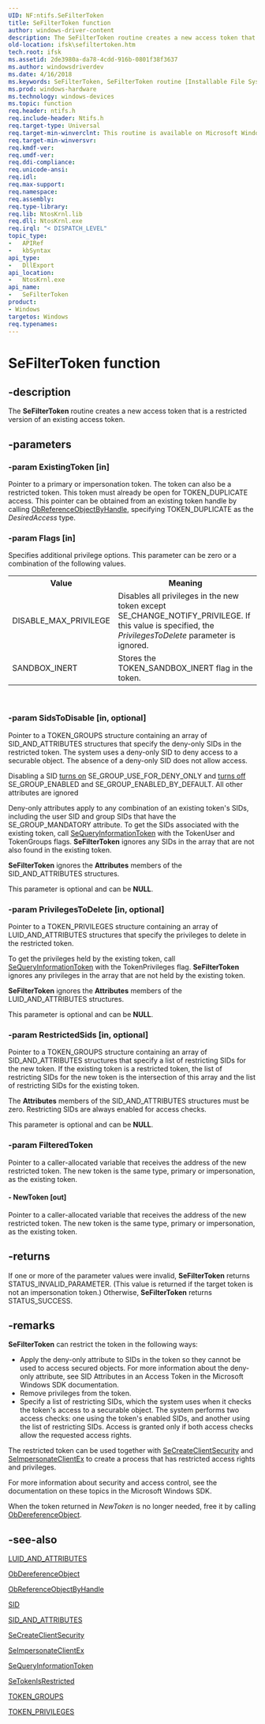 ```yaml
---
UID: NF:ntifs.SeFilterToken
title: SeFilterToken function
author: windows-driver-content
description: The SeFilterToken routine creates a new access token that is a restricted version of an existing access token.
old-location: ifsk\sefiltertoken.htm
tech.root: ifsk
ms.assetid: 2de3980a-da78-4cdd-916b-0801f38f3637
ms.author: windowsdriverdev
ms.date: 4/16/2018
ms.keywords: SeFilterToken, SeFilterToken routine [Installable File System Drivers], ifsk.sefiltertoken, ntifs/SeFilterToken, seref_33edad21-5cc4-4bd9-86f1-b52c648fc87c.xml
ms.prod: windows-hardware
ms.technology: windows-devices
ms.topic: function
req.header: ntifs.h
req.include-header: Ntifs.h
req.target-type: Universal
req.target-min-winverclnt: This routine is available on Microsoft Windows XP and later.
req.target-min-winversvr: 
req.kmdf-ver: 
req.umdf-ver: 
req.ddi-compliance: 
req.unicode-ansi: 
req.idl: 
req.max-support: 
req.namespace: 
req.assembly: 
req.type-library: 
req.lib: NtosKrnl.lib
req.dll: NtosKrnl.exe
req.irql: "< DISPATCH_LEVEL"
topic_type:
-	APIRef
-	kbSyntax
api_type:
-	DllExport
api_location:
-	NtosKrnl.exe
api_name:
-	SeFilterToken
product:
- Windows
targetos: Windows
req.typenames: 
---
```


# SeFilterToken function


## -description


The <b>SeFilterToken</b> routine creates a new access token that is a restricted version of an existing access token. 


## -parameters




### -param ExistingToken [in]

Pointer to a primary or impersonation token. The token can also be a restricted token. This token must already be open for TOKEN_DUPLICATE access. This pointer can be obtained from an existing token handle by calling <a href="https://msdn.microsoft.com/library/windows/hardware/ff558679">ObReferenceObjectByHandle</a>, specifying TOKEN_DUPLICATE as the <i>DesiredAccess</i> type. 


### -param Flags [in]

Specifies additional privilege options. This parameter can be zero or a combination of the following values. 

<table>
<tr>
<th>Value</th>
<th>Meaning</th>
</tr>
<tr>
<td>
DISABLE_MAX_PRIVILEGE

</td>
<td>
Disables all privileges in the new token except SE_CHANGE_NOTIFY_PRIVILEGE. If this value is specified, the <i>PrivilegesToDelete</i> parameter is ignored. 

</td>
</tr>
<tr>
<td>
SANDBOX_INERT

</td>
<td>
Stores the TOKEN_SANDBOX_INERT flag in the token. 

</td>
</tr>
</table>
 


### -param SidsToDisable [in, optional]

Pointer to a TOKEN_GROUPS structure containing an array of SID_AND_ATTRIBUTES structures that specify the deny-only SIDs in the restricted token. The system uses a deny-only SID to deny access to a securable object. The absence of a deny-only SID does not allow access. 

Disabling a SID <u>turns on</u> SE_GROUP_USE_FOR_DENY_ONLY and <u>turns off</u> SE_GROUP_ENABLED and SE_GROUP_ENABLED_BY_DEFAULT. All other attributes are ignored 

Deny-only attributes apply to any combination of an existing token's SIDs, including the user SID and group SIDs that have the SE_GROUP_MANDATORY attribute. To get the SIDs associated with the existing token, call <a href="https://msdn.microsoft.com/library/windows/hardware/ff556690">SeQueryInformationToken</a> with the TokenUser and TokenGroups flags. <b>SeFilterToken</b> ignores any SIDs in the array that are not also found in the existing token. 

<b>SeFilterToken</b> ignores the <b>Attributes</b> members of the SID_AND_ATTRIBUTES structures. 

This parameter is optional and can be <b>NULL</b>. 


### -param PrivilegesToDelete [in, optional]

Pointer to a TOKEN_PRIVILEGES structure containing an array of LUID_AND_ATTRIBUTES structures that specify the privileges to delete in the restricted token. 

To get the privileges held by the existing token, call <a href="https://msdn.microsoft.com/library/windows/hardware/ff556690">SeQueryInformationToken</a> with the TokenPrivileges flag. <b>SeFilterToken</b> ignores any privileges in the array that are not held by the existing token. 

<b>SeFilterToken</b> ignores the <b>Attributes</b> members of the LUID_AND_ATTRIBUTES structures. 

This parameter is optional and can be <b>NULL</b>. 


### -param RestrictedSids [in, optional]

Pointer to a TOKEN_GROUPS structure containing an array of SID_AND_ATTRIBUTES structures that specify a list of restricting SIDs for the new token. If the existing token is a restricted token, the list of restricting SIDs for the new token is the intersection of this array and the list of restricting SIDs for the existing token. 

The <b>Attributes</b> members of the SID_AND_ATTRIBUTES structures must be zero. Restricting SIDs are always enabled for access checks. 

This parameter is optional and can be <b>NULL</b>. 


### -param FilteredToken

<p>Pointer to a caller-allocated variable that receives the address of the new restricted token. The new token is the same type, primary or impersonation, as the existing token. </p>




#### - NewToken [out]

Pointer to a caller-allocated variable that receives the address of the new restricted token. The new token is the same type, primary or impersonation, as the existing token. 


## -returns



If one or more of the parameter values were invalid, <b>SeFilterToken</b> returns STATUS_INVALID_PARAMETER. (This value is returned if the target token is not an impersonation token.) Otherwise, <b>SeFilterToken</b> returns STATUS_SUCCESS. 




## -remarks



<b>SeFilterToken</b> can restrict the token in the following ways: 

<ul>
<li>
Apply the deny-only attribute to SIDs in the token so they cannot be used to access secured objects. For more information about the deny-only attribute, see SID Attributes in an Access Token in the Microsoft Windows SDK documentation. 

</li>
<li>
Remove privileges from the token. 

</li>
<li>
Specify a list of restricting SIDs, which the system uses when it checks the token's access to a securable object. The system performs two access checks: one using the token's enabled SIDs, and another using the list of restricting SIDs. Access is granted only if both access checks allow the requested access rights.

</li>
</ul>
The restricted token can be used together with <a href="https://msdn.microsoft.com/library/windows/hardware/ff556595">SeCreateClientSecurity</a> and <a href="https://msdn.microsoft.com/library/windows/hardware/ff556659">SeImpersonateClientEx</a> to create a process that has restricted access rights and privileges. 

For more information about security and access control, see the documentation on these topics in the Microsoft Windows SDK. 

When the token returned in <i>NewToken</i> is no longer needed, free it by calling <a href="https://msdn.microsoft.com/library/windows/hardware/ff557724">ObDereferenceObject</a>.




## -see-also




<a href="https://msdn.microsoft.com/library/windows/hardware/ff549716">LUID_AND_ATTRIBUTES</a>



<a href="https://msdn.microsoft.com/library/windows/hardware/ff557724">ObDereferenceObject</a>



<a href="https://msdn.microsoft.com/library/windows/hardware/ff558679">ObReferenceObjectByHandle</a>



<a href="https://msdn.microsoft.com/library/windows/hardware/ff556740">SID</a>



<a href="https://msdn.microsoft.com/library/windows/hardware/ff556742">SID_AND_ATTRIBUTES</a>



<a href="https://msdn.microsoft.com/library/windows/hardware/ff556595">SeCreateClientSecurity</a>



<a href="https://msdn.microsoft.com/library/windows/hardware/ff556659">SeImpersonateClientEx</a>



<a href="https://msdn.microsoft.com/library/windows/hardware/ff556690">SeQueryInformationToken</a>



<a href="https://msdn.microsoft.com/library/windows/hardware/ff556724">SeTokenIsRestricted</a>



<a href="https://msdn.microsoft.com/library/windows/hardware/ff556834">TOKEN_GROUPS</a>



<a href="https://msdn.microsoft.com/library/windows/hardware/ff556846">TOKEN_PRIVILEGES</a>
 

 

